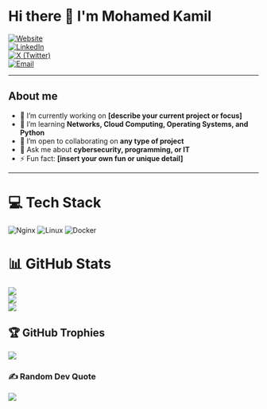 # Hi there 👋 I'm **Mohamed Kamil**

[![Website](https://img.shields.io/badge/website-portfolio-lightgrey)](https://mohamedkamil-hub.github.io/Portfolio/)  
[![LinkedIn](https://img.shields.io/badge/-LinkedIn-0A66C2?logo=linkedin&logoColor=white)](https://www.linkedin.com/in/elkouarti/)  
[![X (Twitter)](https://img.shields.io/badge/-X-1DA1F2?logo=x&logoColor=white)](https://x.com/milka_elk)  
[![Email](https://img.shields.io/badge/-Email-D14836?logo=gmail&logoColor=white)](mailto:kouartikamil@gmail.com)

---

<picture>
  <source media="(prefers-color-scheme: dark)" srcset="https://raw.githubusercontent.com/MohamedKamil-hub/MohamedKamil-hub/main/assets/header-dark.png">

</picture>

## About me

* 🔭 I’m currently working on **[describe your current project or focus]**
* 🌱 I’m learning **Networks, Cloud Computing, Operating Systems, and Python**
* 👯 I’m open to collaborating on **any type of project**
* 💬 Ask me about **cybersecurity, programming, or IT**
* ⚡ Fun fact: **[insert your own fun or unique detail]**

---

# 💻 Tech Stack
![Nginx](https://img.shields.io/badge/nginx-%23009639.svg?style=flat&logo=nginx&logoColor=white)
![Linux](https://img.shields.io/badge/Linux-FCC624?style=flat&logo=linux&logoColor=black)
![Docker](https://img.shields.io/badge/docker-%230db7ed.svg?style=flat&logo=docker&logoColor=white)


# 📊 GitHub Stats
![](https://github-readme-stats.vercel.app/api?username=MohamedKamil-hub&theme=calm&hide_border=true&include_all_commits=true&count_private=true)<br/>
![](https://github-readme-streak-stats.herokuapp.com/?user=MohamedKamil-hub&theme=calm&hide_border=true)<br/>
![](https://github-readme-stats.vercel.app/api/top-langs/?username=MohamedKamil-hub&theme=calm&hide_border=true&include_all_commits=true&count_private=true&layout=compact)

## 🏆 GitHub Trophies
![](https://github-profile-trophy.vercel.app/?username=MohamedKamil-hub&theme=radical&no-frame=true&no-bg=true&margin-w=4)

### ✍️ Random Dev Quote
![](https://quotes-github-readme.vercel.app/api?type=horizontal&theme=dark)


